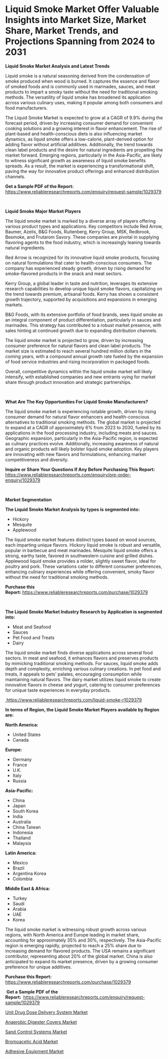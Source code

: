 <p><h1>Liquid Smoke Market Offer Valuable Insights into Market Size, Market Share, Market Trends, and Projections Spanning from 2024 to 2031</h1></p><p><strong>Liquid Smoke Market Analysis and Latest Trends</strong></p>
<p><p>Liquid smoke is a natural seasoning derived from the condensation of smoke produced when wood is burned. It captures the essence and flavor of smoked foods and is commonly used in marinades, sauces, and meat products to impart a smoky taste without the need for traditional smoking methods. The versatility of liquid smoke has broadened its application across various culinary uses, making it popular among both consumers and food manufacturers.</p><p>The Liquid Smoke Market is expected to grow at a CAGR of 9.9% during the forecast period, driven by increasing consumer demand for convenient cooking solutions and a growing interest in flavor enhancement. The rise of plant-based and health-conscious diets is also influencing market dynamics, as liquid smoke offers a low-calorie, plant-derived option for adding flavor without artificial additives. Additionally, the trend towards clean label products and the desire for natural ingredients are propelling the market forward. Emerging regions, particularly in the Asia-Pacific, are likely to witness significant growth as awareness of liquid smoke benefits spreads. As a result, the market is experiencing a transformational shift, paving the way for innovative product offerings and enhanced distribution channels.</p></p>
<p><strong>Get a Sample PDF of the Report:&nbsp;</strong> <a href="https://www.reliableresearchreports.com/enquiry/request-sample/1029379?utm_campaign=118&utm_medium=2&utm_source=Github&utm_content=ia&utm_term=16112024&utm_id=liquid-smoke">https://www.reliableresearchreports.com/enquiry/request-sample/1029379</a></p>
<p>&nbsp;</p>
<p><strong>Liquid Smoke Major Market Players</strong></p>
<p><p>The liquid smoke market is marked by a diverse array of players offering various product types and applications. Key competitors include Red Arrow, Baumer, Azelis, B&G Foods, Ruitenberg, Kerry Group, MSK, Redbrook, Besmoke, and Frutarom Savory. These companies are pivotal in supplying flavoring agents to the food industry, which is increasingly leaning towards natural ingredients.</p><p>Red Arrow is recognized for its innovative liquid smoke products, focusing on natural formulations that cater to health-conscious consumers. The company has experienced steady growth, driven by rising demand for smoke-flavored products in the snack and meat sectors. </p><p>Kerry Group, a global leader in taste and nutrition, leverages its extensive research capabilities to develop unique liquid smoke flavors, capitalizing on the trend towards premium, artisanal foods. Kerry has shown a consistent growth trajectory, supported by acquisitions and expansions in emerging markets.</p><p>B&G Foods, with its extensive portfolio of food brands, sees liquid smoke as an integral component of product differentiation, particularly in sauces and marinades. This strategy has contributed to a robust market presence, with sales hinting at continued growth due to expanding distribution channels.</p><p>The liquid smoke market is projected to grow, driven by increasing consumer preference for natural flavors and clean label products. The market size is estimated to reach several hundred million dollars in the coming years, with a compound annual growth rate fueled by the expansion of food service industries and rising incorporation in packaged foods.</p><p>Overall, competitive dynamics within the liquid smoke market will likely intensify, with established companies and new entrants vying for market share through product innovation and strategic partnerships.</p></p>
<p>&nbsp;</p>
<p><strong>What Are The Key Opportunities For Liquid Smoke Manufacturers?</strong></p>
<p><p>The liquid smoke market is experiencing notable growth, driven by rising consumer demand for natural flavor enhancers and health-conscious alternatives to traditional smoking methods. The global market is projected to expand at a CAGR of approximately 6% from 2023 to 2030, fueled by its applications in the food processing industry, including meats and sauces. Geographic expansion, particularly in the Asia-Pacific region, is expected as culinary practices evolve. Additionally, increasing awareness of natural and organic products will likely bolster liquid smoke adoption. Key players are innovating with new flavors and formulations, enhancing market competitiveness and diversity.</p></p>
<p><strong>Inquire or Share Your Questions If Any Before Purchasing This Report:</strong> <a href="https://www.reliableresearchreports.com/enquiry/pre-order-enquiry/1029379?utm_campaign=118&utm_medium=2&utm_source=Github&utm_content=ia&utm_term=16112024&utm_id=liquid-smoke">https://www.reliableresearchreports.com/enquiry/pre-order-enquiry/1029379</a></p>
<p>&nbsp;</p>
<p><strong>Market Segmentation</strong></p>
<p><strong>The Liquid Smoke Market Analysis by types is segmented into:</strong></p>
<p><ul><li>Hickory</li><li>Mesquite</li><li>Applewood</li></ul></p>
<p><p>The liquid smoke market features distinct types based on wood sources, each imparting unique flavors. Hickory liquid smoke is robust and versatile, popular in barbecue and meat marinades. Mesquite liquid smoke offers a strong, earthy taste, favored in southwestern cuisine and grilled dishes. Applewood liquid smoke provides a milder, slightly sweet flavor, ideal for poultry and pork. These variations cater to different consumer preferences, enhancing culinary experiences while offering convenient, smoky flavor without the need for traditional smoking methods.</p></p>
<p><strong>Purchase this Report:&nbsp;</strong><a href="https://www.reliableresearchreports.com/purchase/1029379?utm_campaign=118&utm_medium=2&utm_source=Github&utm_content=ia&utm_term=16112024&utm_id=liquid-smoke">https://www.reliableresearchreports.com/purchase/1029379</a></p>
<p>&nbsp;</p>
<p><strong>The Liquid Smoke Market Industry Research by Application is segmented into:</strong></p>
<p><ul><li>Meat and Seafood</li><li>Sauces</li><li>Pet Food and Treats</li><li>Dairy</li></ul></p>
<p><p>The liquid smoke market finds diverse applications across several food sectors. In meat and seafood, it enhances flavors and preserves products by mimicking traditional smoking methods. For sauces, liquid smoke adds depth and complexity, enriching various culinary creations. In pet food and treats, it appeals to pets' palates, encouraging consumption while maintaining natural flavors. The dairy market utilizes liquid smoke to create innovative flavors in cheese and yogurt, catering to consumer preferences for unique taste experiences in everyday products.</p></p>
<p><a href="https://www.reliableresearchreports.com/liquid-smoke-r1029379?utm_campaign=118&utm_medium=2&utm_source=Github&utm_content=ia&utm_term=16112024&utm_id=liquid-smoke">&nbsp;https://www.reliableresearchreports.com/liquid-smoke-r1029379</a></p>
<p><strong>In terms of Region, the Liquid Smoke Market Players available by Region are:</strong></p>
<p>
    <p> <strong> North America: </strong>
        <ul>
            <li>United States</li>
            <li>Canada</li>
        </ul>
        </p> 
    <p> <strong> Europe: </strong>
        <ul>
            <li>Germany</li>
            <li>France</li>
            <li>U.K.</li>
            <li>Italy</li>
            <li>Russia</li>
        </ul>
        </p> 
    <p> <strong> Asia-Pacific: </strong>
        <ul>
            <li>China</li>
            <li>Japan</li>
            <li>South Korea</li>
            <li>India</li>
            <li>Australia</li>
            <li>China Taiwan</li>
            <li>Indonesia</li>
            <li>Thailand</li>
            <li>Malaysia</li>
        </ul>
        </p> 
    <p> <strong> Latin America: </strong>
        <ul>
            <li>Mexico</li>
            <li>Brazil</li>
            <li>Argentina Korea</li>
            <li>Colombia</li>
        </ul>
        </p> 
    <p> <strong> Middle East & Africa: </strong>
        <ul>
            <li>Turkey</li>
            <li>Saudi</li>
            <li>Arabia</li>
            <li>UAE</li>
            <li>Korea</li>
        </ul>
    </p>
    </p>
<p><p>The liquid smoke market is witnessing robust growth across various regions, with North America and Europe leading in market share, accounting for approximately 35% and 30%, respectively. The Asia-Pacific region is emerging rapidly, projected to reach a 25% share due to increasing demand for flavored products. The USA remains a significant contributor, representing about 20% of the global market. China is also anticipated to expand its market presence, driven by a growing consumer preference for unique additives.</p></p>
<p><strong>Purchase this Report: </strong><a href="https://www.reliableresearchreports.com/purchase/1029379?utm_campaign=118&utm_medium=2&utm_source=Github&utm_content=ia&utm_term=16112024&utm_id=liquid-smoke">https://www.reliableresearchreports.com/purchase/1029379</a></p>
<p>&nbsp;<strong>Get a Sample PDF of the Report:&nbsp;&nbsp;</strong><a href="https://www.reliableresearchreports.com/enquiry/request-sample/1029379?utm_campaign=118&utm_medium=2&utm_source=Github&utm_content=ia&utm_term=16112024&utm_id=liquid-smoke">https://www.reliableresearchreports.com/enquiry/request-sample/1029379</a></p>
<p><strong></strong></p>
<p><p><a href="https://github.com/dringals/Market-Research-Report-List-6/blob/main/unit-drug-dose-delivery-system-market.md?utm_campaign=118&utm_medium=2&utm_source=Github&utm_content=ia&utm_term=16112024&utm_id=liquid-smoke">Unit Drug Dose Delivery System Market</a></p><p><a href="https://issuu.com/reportprime-2/docs/anaerobic-digester-covers-market-si_bdbfca8857af38?utm_campaign=118&utm_medium=2&utm_source=Github&utm_content=ia&utm_term=16112024&utm_id=liquid-smoke">Anaerobic Digester Covers Market</a></p><p><a href="https://www.linkedin.com/pulse/sand-control-systems-value-chain-analysis-from-raw-materials-end-user-khcxf?utm_campaign=118&utm_medium=2&utm_source=Github&utm_content=ia&utm_term=16112024&utm_id=liquid-smoke">Sand Control Systems Market</a></p><p><a href="https://issuu.com/reportprime-2/docs/bromoacetic-acid-market-size-2030.p_4b6befe6b6400d?utm_campaign=118&utm_medium=2&utm_source=Github&utm_content=ia&utm_term=16112024&utm_id=liquid-smoke">Bromoacetic Acid Market</a></p><p><a href="https://www.linkedin.com/pulse/unlocking-growth-potential-strategic-analysis-adhesive-equipment-zunif?utm_campaign=118&utm_medium=2&utm_source=Github&utm_content=ia&utm_term=16112024&utm_id=liquid-smoke">Adhesive Equipment Market</a></p></p>